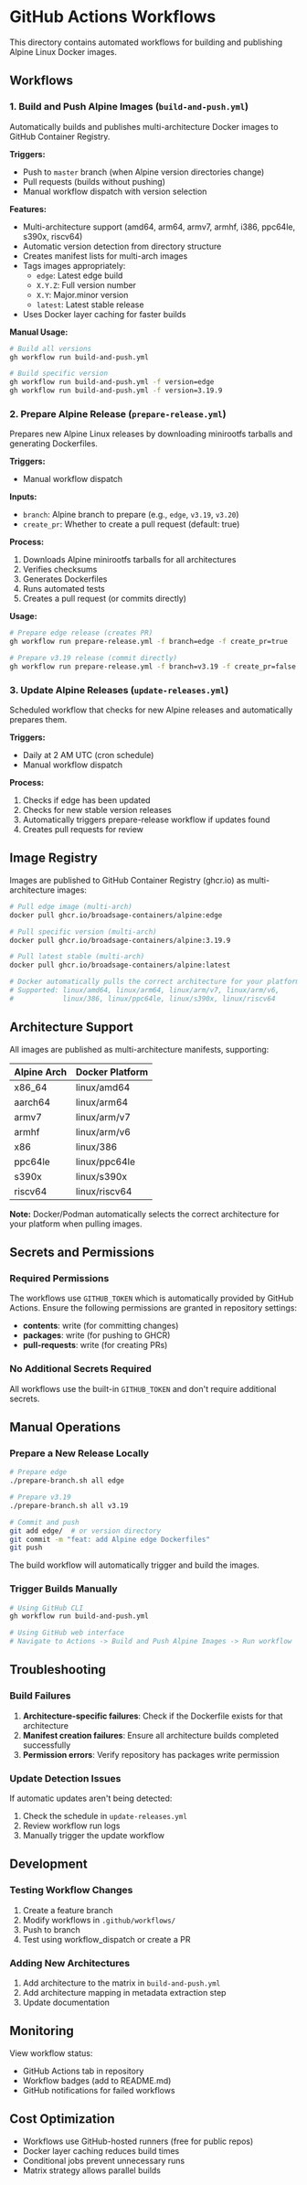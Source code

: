 # GitHub Actions Workflows

This directory contains automated workflows for building and publishing Alpine Linux Docker images.

## Workflows

### 1. Build and Push Alpine Images (`build-and-push.yml`)

Automatically builds and publishes multi-architecture Docker images to GitHub Container Registry.

**Triggers:**

- Push to `master` branch (when Alpine version directories change)
- Pull requests (builds without pushing)
- Manual workflow dispatch with version selection

**Features:**

- Multi-architecture support (amd64, arm64, armv7, armhf, i386, ppc64le, s390x, riscv64)
- Automatic version detection from directory structure
- Creates manifest lists for multi-arch images
- Tags images appropriately:
  - `edge`: Latest edge build
  - `X.Y.Z`: Full version number
  - `X.Y`: Major.minor version
  - `latest`: Latest stable release
- Uses Docker layer caching for faster builds

**Manual Usage:**

```bash
# Build all versions
gh workflow run build-and-push.yml

# Build specific version
gh workflow run build-and-push.yml -f version=edge
gh workflow run build-and-push.yml -f version=3.19.9
```

### 2. Prepare Alpine Release (`prepare-release.yml`)

Prepares new Alpine Linux releases by downloading minirootfs tarballs and generating Dockerfiles.

**Triggers:**

- Manual workflow dispatch

**Inputs:**

- `branch`: Alpine branch to prepare (e.g., `edge`, `v3.19`, `v3.20`)
- `create_pr`: Whether to create a pull request (default: true)

**Process:**

1. Downloads Alpine minirootfs tarballs for all architectures
2. Verifies checksums
3. Generates Dockerfiles
4. Runs automated tests
5. Creates a pull request (or commits directly)

**Usage:**

```bash
# Prepare edge release (creates PR)
gh workflow run prepare-release.yml -f branch=edge -f create_pr=true

# Prepare v3.19 release (commit directly)
gh workflow run prepare-release.yml -f branch=v3.19 -f create_pr=false
```

### 3. Update Alpine Releases (`update-releases.yml`)

Scheduled workflow that checks for new Alpine releases and automatically prepares them.

**Triggers:**

- Daily at 2 AM UTC (cron schedule)
- Manual workflow dispatch

**Process:**

1. Checks if edge has been updated
2. Checks for new stable version releases
3. Automatically triggers prepare-release workflow if updates found
4. Creates pull requests for review

## Image Registry

Images are published to GitHub Container Registry (ghcr.io) as multi-architecture images:

```bash
# Pull edge image (multi-arch)
docker pull ghcr.io/broadsage-containers/alpine:edge

# Pull specific version (multi-arch)
docker pull ghcr.io/broadsage-containers/alpine:3.19.9

# Pull latest stable (multi-arch)
docker pull ghcr.io/broadsage-containers/alpine:latest

# Docker automatically pulls the correct architecture for your platform
# Supported: linux/amd64, linux/arm64, linux/arm/v7, linux/arm/v6, 
#            linux/386, linux/ppc64le, linux/s390x, linux/riscv64
```

## Architecture Support

All images are published as multi-architecture manifests, supporting:

| Alpine Arch | Docker Platform |
|-------------|----------------|
| x86_64      | linux/amd64    |
| aarch64     | linux/arm64    |
| armv7       | linux/arm/v7   |
| armhf       | linux/arm/v6   |
| x86         | linux/386      |
| ppc64le     | linux/ppc64le  |
| s390x       | linux/s390x    |
| riscv64     | linux/riscv64  |

**Note:** Docker/Podman automatically selects the correct architecture for your platform when pulling images.

## Secrets and Permissions

### Required Permissions

The workflows use `GITHUB_TOKEN` which is automatically provided by GitHub Actions. Ensure the following permissions are granted in repository settings:

- **contents**: write (for committing changes)
- **packages**: write (for pushing to GHCR)
- **pull-requests**: write (for creating PRs)

### No Additional Secrets Required

All workflows use the built-in `GITHUB_TOKEN` and don't require additional secrets.

## Manual Operations

### Prepare a New Release Locally

```bash
# Prepare edge
./prepare-branch.sh all edge

# Prepare v3.19
./prepare-branch.sh all v3.19

# Commit and push
git add edge/  # or version directory
git commit -m "feat: add Alpine edge Dockerfiles"
git push
```

The build workflow will automatically trigger and build the images.

### Trigger Builds Manually

```bash
# Using GitHub CLI
gh workflow run build-and-push.yml

# Using GitHub web interface
# Navigate to Actions -> Build and Push Alpine Images -> Run workflow
```

## Troubleshooting

### Build Failures

1. **Architecture-specific failures**: Check if the Dockerfile exists for that architecture
2. **Manifest creation failures**: Ensure all architecture builds completed successfully
3. **Permission errors**: Verify repository has packages write permission

### Update Detection Issues

If automatic updates aren't being detected:

1. Check the schedule in `update-releases.yml`
2. Review workflow run logs
3. Manually trigger the update workflow

## Development

### Testing Workflow Changes

1. Create a feature branch
2. Modify workflows in `.github/workflows/`
3. Push to branch
4. Test using workflow_dispatch or create a PR

### Adding New Architectures

1. Add architecture to the matrix in `build-and-push.yml`
2. Add architecture mapping in metadata extraction step
3. Update documentation

## Monitoring

View workflow status:

- GitHub Actions tab in repository
- Workflow badges (add to README.md)
- GitHub notifications for failed workflows

## Cost Optimization

- Workflows use GitHub-hosted runners (free for public repos)
- Docker layer caching reduces build times
- Conditional jobs prevent unnecessary runs
- Matrix strategy allows parallel builds
